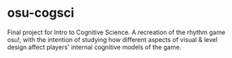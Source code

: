 # osu-cogsci
Final project for Intro to Cognitive Science. A recreation of the rhythm game osu!, with the intention of studying how different aspects of visual & level design affect players' internal cognitive models of the game.

